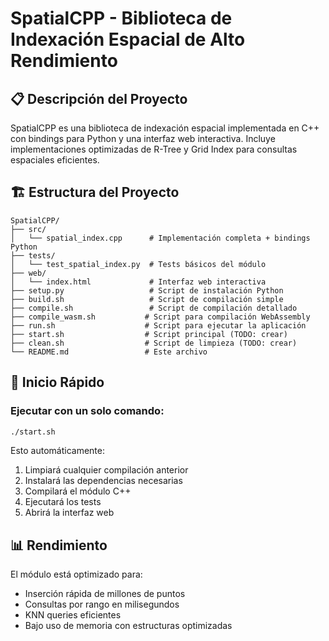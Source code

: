 # SpatialCPP - Biblioteca de Indexación Espacial de Alto Rendimiento

## 📋 Descripción del Proyecto

SpatialCPP es una biblioteca de indexación espacial implementada en C++ con bindings para Python y una interfaz web interactiva. Incluye implementaciones optimizadas de R-Tree y Grid Index para consultas espaciales eficientes.

## 🏗️ Estructura del Proyecto

```
SpatialCPP/
├── src/
│   └── spatial_index.cpp      # Implementación completa + bindings Python
├── tests/
│   └── test_spatial_index.py  # Tests básicos del módulo
├── web/
│   └── index.html             # Interfaz web interactiva
├── setup.py                   # Script de instalación Python
├── build.sh                   # Script de compilación simple
├── compile.sh                 # Script de compilación detallado
├── compile_wasm.sh           # Script para compilación WebAssembly
├── run.sh                    # Script para ejecutar la aplicación
├── start.sh                  # Script principal (TODO: crear)
├── clean.sh                  # Script de limpieza (TODO: crear)
└── README.md                 # Este archivo
```

## 🚀 Inicio Rápido

### Ejecutar con un solo comando:
```bash
./start.sh
```

Esto automáticamente:
1. Limpiará cualquier compilación anterior
2. Instalará las dependencias necesarias
3. Compilará el módulo C++
4. Ejecutará los tests
5. Abrirá la interfaz web


## 📊 Rendimiento

El módulo está optimizado para:
- Inserción rápida de millones de puntos
- Consultas por rango en milisegundos
- KNN queries eficientes
- Bajo uso de memoria con estructuras optimizadas
